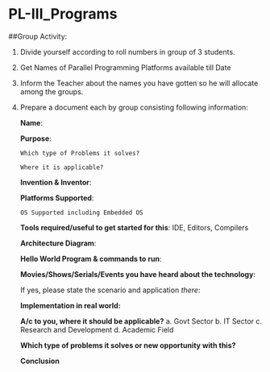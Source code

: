 # PL-III_Programs

##Group Activity:
    
1.  Divide yourself according to roll numbers in group of 3 students.

2.  Get Names of Parallel Programming Platforms available till Date

3. Inform the Teacher about the names you have gotten so he will allocate among the groups.

3.  Prepare a document each by group consisting following information: 

    **Name**:

    **Purpose**:

        Which type of Problems it solves?

        Where it is applicable?

    **Invention & Inventor**:

    **Platforms Supported**:

        OS Supported including Embedded OS
  
    **Tools required/useful to get started for this**:
        IDE, Editors, Compilers
  
    **Architecture Diagram**:
  
    **Hello World Program & commands to run**:

    **Movies/Shows/Serials/Events you have heard about the technology**:

      If yes, please state the scenario and application *there*:

    **Implementation in real world:**

    **A/c to you, where it should be applicable?**
        a. Govt Sector
        b. IT Sector
        c. Research and Development
        d. Academic Field

    **Which type of problems it solves or new opportunity with this?**

    **Conclusion**
